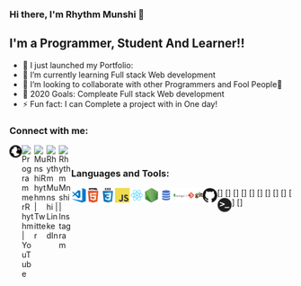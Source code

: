 ### Hi there, I'm Rhythm Munshi 👋

## I'm a Programmer, Student And Learner!!

- 🔭 I just launched my Portfolio:
- 🌱 I’m currently learning Full stack Web development
- 👯 I’m looking to collaborate with other Programmers and Fool People🤣
- 🥅 2020 Goals: Compleate Full stack Web development
- ⚡ Fun fact: I can Complete a project with in One day!

### Connect with me:

[ <img align="left" alt="rhythmmunshi.xyz" width="22px" src="https://raw.githubusercontent.com/iconic/open-iconic/master/svg/globe.svg" />][website]
[<img align="left" alt="ProgrammerRhythm | YouTube" width="22px" src="https://cdn.jsdelivr.net/npm/simple-icons@v3/icons/youtube.svg" />][youtube]
[<img align="left" alt="MunshiRhythm | Twitter" width="22px" src="https://cdn.jsdelivr.net/npm/simple-icons@v3/icons/twitter.svg" />][twitter]
[<img align="left" alt="RhythmMunshi | LinkedIn" width="22px" src="https://cdn.jsdelivr.net/npm/simple-icons@v3/icons/linkedin.svg" />][linkedin]
[<img align="left" alt="Rhythm Mnshi | Instagram" width="22px" src="https://cdn.jsdelivr.net/npm/simple-icons@v3/icons/instagram.svg" />][instagram]

<br />

### Languages and Tools:

[<img align="left" alt="Visual Studio Code" width="26px" src="https://raw.githubusercontent.com/github/explore/80688e429a7d4ef2fca1e82350fe8e3517d3494d/topics/visual-studio-code/visual-studio-code.png" />]
[<img align="left" alt="HTML5" width="26px" src="https://raw.githubusercontent.com/github/explore/80688e429a7d4ef2fca1e82350fe8e3517d3494d/topics/html/html.png" />]
[<img align="left" alt="CSS3" width="26px" src="https://raw.githubusercontent.com/github/explore/80688e429a7d4ef2fca1e82350fe8e3517d3494d/topics/css/css.png" />]
[<img align="left" alt="JavaScript" width="26px" src="https://raw.githubusercontent.com/github/explore/80688e429a7d4ef2fca1e82350fe8e3517d3494d/topics/javascript/javascript.png" />]
[<img align="left" alt="React" width="26px" src="https://raw.githubusercontent.com/github/explore/80688e429a7d4ef2fca1e82350fe8e3517d3494d/topics/react/react.png" />]
[<img align="left" alt="Node.js" width="26px" src="https://raw.githubusercontent.com/github/explore/80688e429a7d4ef2fca1e82350fe8e3517d3494d/topics/nodejs/nodejs.png" />]
[<img align="left" alt="SQL" width="26px" src="https://raw.githubusercontent.com/github/explore/80688e429a7d4ef2fca1e82350fe8e3517d3494d/topics/sql/sql.png" />]
[<img align="left" alt="MongoDB" width="26px" src="https://raw.githubusercontent.com/github/explore/80688e429a7d4ef2fca1e82350fe8e3517d3494d/topics/mongodb/mongodb.png" />]
[<img align="left" alt="Git" width="26px" src="https://raw.githubusercontent.com/github/explore/80688e429a7d4ef2fca1e82350fe8e3517d3494d/topics/git/git.png" />]
[<img align="left" alt="GitHub" width="26px" src="https://raw.githubusercontent.com/github/explore/78df643247d429f6cc873026c0622819ad797942/topics/github/github.png" />]
[<img align="left" alt="Terminal" width="26px" src="https://raw.githubusercontent.com/github/explore/80688e429a7d4ef2fca1e82350fe8e3517d3494d/topics/terminal/terminal.png" />]

[website]:rhythmmunshi.xyz
[twitter]: https://twitter.com/MunshiRhythm
[youtube]: https://youtube.com/ProgrammerRhythm
[instagram]: https://instagram.com/Rhythmmunshi
[linkedin]: https://linkedin.com/in/rhythmmunshi


